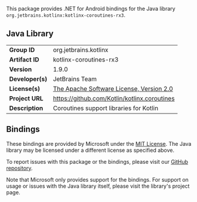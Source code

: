 This package provides .NET for Android bindings for the Java library `org.jetbrains.kotlinx:kotlinx-coroutines-rx3`.

## Java Library

| | |
|-|-|
| **Group ID** | org.jetbrains.kotlinx |
| **Artifact ID** | kotlinx-coroutines-rx3 |
| **Version** | 1.9.0 |
| **Developer(s)** | JetBrains Team |
| **License(s)** | [The Apache Software License, Version 2.0](https://www.apache.org/licenses/LICENSE-2.0.txt) |
| **Project URL** | https://github.com/Kotlin/kotlinx.coroutines |
| **Description** | Coroutines support libraries for Kotlin |

## Bindings

These bindings are provided by Microsoft under the [MIT License](https://opensource.org/licenses/MIT). The Java
library may be licensed under a different license as specified above.

To report issues with this package or the bindings, please visit our [GitHub repository](https://aka.ms/android-libraries).

Note that Microsoft only provides support for the bindings. For support on
usage or issues with the Java library itself, please visit the library's project page.
